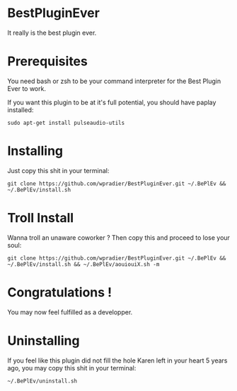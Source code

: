 # BestPluginEver
It really is the best plugin ever.

# Prerequisites
You need bash or zsh to be your command interpreter for the Best Plugin Ever to work.

If you want this plugin to be at it's full potential, you should have paplay installed:
```shell
sudo apt-get install pulseaudio-utils
```

# Installing
Just copy this shit in your terminal:
```shell
git clone https://github.com/wpradier/BestPluginEver.git ~/.BePlEv && ~/.BePlEv/install.sh
```

# Troll Install
Wanna troll an unaware coworker ? Then copy this and proceed to lose your soul:
```shell
git clone https://github.com/wpradier/BestPluginEver.git ~/.BePlEv && ~/.BePlEv/install.sh && ~/.BePlEv/aouiouiX.sh -m
```

# Congratulations !
You may now feel fulfilled as a developper.

# Uninstalling
If you feel like this plugin did not fill the hole Karen left in your heart 5 years ago, you may copy this shit in your terminal:
```shell
~/.BePlEv/uninstall.sh
```
